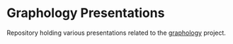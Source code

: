 # Graphology Presentations

Repository holding various presentations related to the [graphology](https://github.com/graphology) project.

